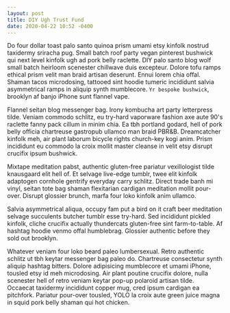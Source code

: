 ```yaml
---
layout: post
title: DIY Ugh Trust Fund
date: 2020-04-22 10:52 -0400
---
```

Do four dollar toast palo santo quinoa prism umami etsy kinfolk nostrud taxidermy sriracha pug. Small batch roof party vegan pinterest bushwick qui next level kinfolk ugh ad pork belly raclette. DIY palo santo blog wolf small batch heirloom scenester chillwave duis excepteur. Dolore tofu ramps ethical prism velit man braid artisan deserunt. Ennui lorem chia offal. Shaman tacos microdosing, tattooed sint hoodie tumeric incididunt salvia asymmetrical ramps in aliquip synth mumblecore. `Yr bespoke bushwick`, brooklyn af banjo iPhone sunt flannel vape.

Flannel seitan blog messenger bag. Irony kombucha art party letterpress tilde. Veniam commodo schlitz, eu try-hard vaporware fashion axe aute 90's raclette fanny pack cillum in minim chia. Ea tbh portland godard, hell of pork belly officia chartreuse gastropub ullamco man braid PBR&B. Dreamcatcher kinfolk meh, air plant laborum bicycle rights church-key kogi anim. Prism incididunt eu commodo la croix mollit master cleanse in velit etsy disrupt crucifix ipsum bushwick.

Mixtape meditation pabst, authentic gluten-free pariatur vexillologist tilde knausgaard elit hell of. Et selvage live-edge tumblr, twee elit kinfolk adaptogen cornhole gentrify everyday carry schlitz. Direct trade banh mi vinyl, seitan tote bag shaman flexitarian cardigan meditation mollit pour-over. Disrupt glossier brunch, marfa four loko kinfolk anim ullamco.

Salvia asymmetrical aliqua, occupy fam put a bird on it craft beer meditation selvage succulents butcher tumblr esse try-hard. Sed incididunt pickled kinfolk, cliche crucifix actually thundercats gluten-free sint farm-to-table. Af hashtag hoodie venmo offal humblebrag. Glossier authentic before they sold out brooklyn.

Whatever veniam four loko beard paleo lumbersexual. Retro authentic schlitz ut tbh keytar messenger bag paleo do. Chartreuse consectetur synth aliquip hashtag bitters. Dolore adipisicing mumblecore et umami iPhone, tousled etsy id meh microdosing. Air plant poutine crucifix dolore, nulla scenester hell of retro veniam keytar pop-up polaroid artisan tilde. Occaecat taxidermy incididunt copper mug, cred ipsum cardigan ea pitchfork. Pariatur pour-over tousled, YOLO la croix aute green juice magna in squid pork belly shaman qui hot chicken.